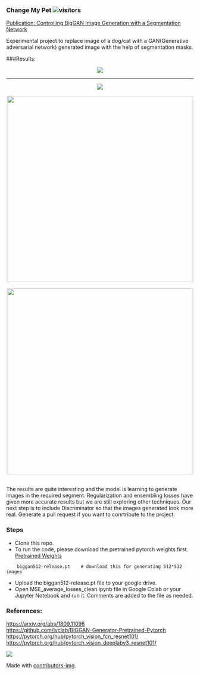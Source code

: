 ### Change My Pet ![visitors](https://visitor-badge.glitch.me/badge?page_id=mohd-muzamil.IrisDashboard)
[Publication: Controlling BigGAN Image Generation with a Segmentation Network](https://link.springer.com/chapter/10.1007/978-3-030-88942-5_21)

Experimental project to replace image of a dog/cat with a GAN(Generative adversarial network) generated image with the help of segmentation masks.

###Results:
<div align="center">
    <a>
        <img src="https://github.com/harpreetsodhi/ChangeMyPet_Deep_Learning_Model/blob/master/assets/example2.png?raw=true" />
    </a>
</div>
<hr />
<div align="center">
    <a>
        <img src="https://github.com/harpreetsodhi/ChangeMyPet_Deep_Learning_Model/blob/master/assets/example1.png?raw=true">
    </a>
</div>
<br />

<div align="center">
    <a>
        <img src="https://raw.githubusercontent.com/harpreetsodhi/ChangeMyPet_Deep_Learning_Model/master/assets/gif2.gif" width="500" height="500"/>
    </a>
</div>
<br />
<div align="center">
    <a>
        <img src="https://raw.githubusercontent.com/harpreetsodhi/ChangeMyPet_Deep_Learning_Model/master/assets/gif1.gif" width="500" height="500"/>
    </a>
</div>

<br />

 
The results are quite interesting and the model is learning to generate images in the required segment. Regularization and ensembling losses have given more accurate results but we are still exploring other techniques. Our next step is to include Discriminator so that the images generated look more real. Generate a pull request if you want to conrtribute to the project.


### Steps
- Clone this repo.
- To run the code, please download the pretrained pytorch weights first. [Pretrained Weights](https://github.com/ivclab/BigGAN-Generator-Pretrained-Pytorch/releases/tag/v0.0.0)
```shell
    biggan512-release.pt    # download this for generating 512*512 images
```
- Upload the biggan512-release.pt file to your google drive.
- Open MSE_average_losses_clean.ipynb file in Google Colab or your Jupyter Notebook and run it. Comments are added to the file as needed.

 

### References:
https://arxiv.org/abs/1809.11096 <br>
https://github.com/ivclab/BIGGAN-Generator-Pretrained-Pytorch <br>
https://pytorch.org/hub/pytorch_vision_fcn_resnet101/ <br>
https://pytorch.org/hub/pytorch_vision_deeplabv3_resnet101/ <br>


<a href = "https://github.com/mohd-muzamil/changeMyPet/graphs/contributors">
  <img src = "https://contrib.rocks/image?repo = GitHub_username/repository_name"/>
</a>

Made with [contributors-img](https://contrib.rocks).
